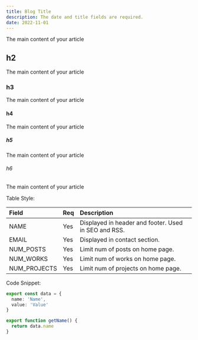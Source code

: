 ```yaml
---
title: Blog Title
description: The date and title fields are required.
date: 2022-11-01
---
```


The main content of your article

## h2

The main content of your article

### h3

The main content of your article

#### h4

The main content of your article

##### h5

The main content of your article

###### h6

The main content of your article

Table Style:

| Field | Req | Description |
| :---- | :-- | :-----------|
| NAME | Yes | Displayed in header and footer. Used in SEO and RSS. |
| EMAIL | Yes | Displayed in contact section. |
| NUM_POSTS | Yes | Limit num of posts on home page. |
| NUM_WORKS | Yes | Limit num of works on home page. |
| NUM_PROJECTS | Yes | Limit num of projects on home page. |

Code Snippet:

```ts
export const data = {
  name: 'Name',
  value: 'Value'
}

export function getName() {
  return data.name
}
```
